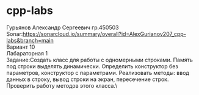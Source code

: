 # cpp-labs
Гурьянов Александр Сергеевич гр.450503\
Sonar:https://sonarcloud.io/summary/overall?id=AlexGurianov207_cpp-labs&branch=main \
Вариант 10\
Лабараторная 1\
Задание:Создать класс для работы с одномерными строками. Память под строки выделять динамически. Определить конструктор без параметров, конструктор с параметрами. Реализовать методы: ввод данных в строку, вывод строки на экран,  пересечение строк. Проверить работу методов этого класса.\

